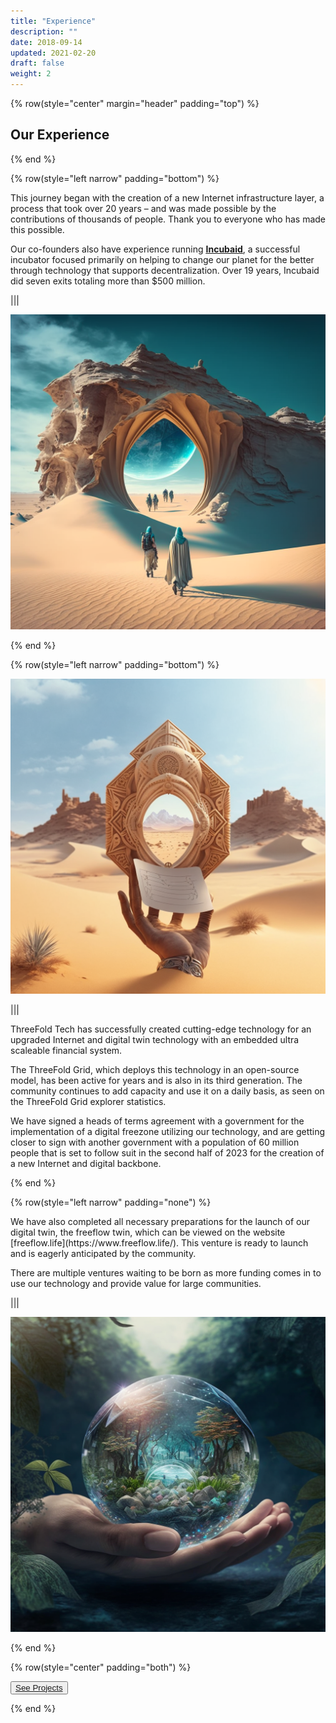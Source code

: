 ```yaml
---
title: "Experience"
description: ""
date: 2018-09-14
updated: 2021-02-20
draft: false
weight: 2
---
```



<div class="container mx-auto">

<!-- section 1 (co-found) -->

{% row(style="center" margin="header" padding="top") %}

## Our Experience

{% end %}

{% row(style="left narrow" padding="bottom") %}

<p>
This journey began with the creation of a new Internet infrastructure layer, a process that took over 20 years – and was made possible by the contributions of thousands of people. Thank you to everyone who has made this possible.

Our co-founders also have experience running <u>[__Incubaid__](https://incubaid.com)</u>, a successful incubator focused primarily on helping to change our planet for the better through technology that supports decentralization. Over 19 years, Incubaid did seven exits totaling more than $500 million.
</p>

|||

![Image](img/1.png#medium#mx-auto)

{% end %}


{% row(style="left narrow" padding="bottom") %}

![Image](img/2.png#medium#mx-auto)

|||

<p>
ThreeFold Tech has successfully created cutting-edge technology for an upgraded Internet and digital twin technology with an embedded ultra scaleable financial system.

The ThreeFold Grid, which deploys this technology in an open-source model, has been active for years and is also in its third generation. The community continues to add capacity and use it on a daily basis, as seen on the ThreeFold Grid explorer statistics.

We have signed a heads of terms agreement with a government for the implementation of a digital freezone utilizing our technology, and are getting closer to sign with another government with a population of 60 million people that is set to follow suit in the second half of 2023 for the creation of a new Internet and digital backbone.
</p>

{% end %}

{% row(style="left narrow" padding="none") %}

<p>
We have also completed all necessary preparations for the launch of our digital twin, the freeflow twin, which can be viewed on the website [freeflow.life](https://www.freeflow.life/). This venture is ready to launch and is eagerly anticipated by the community.

There are multiple ventures waiting to be born as more funding comes in to use our technology and provide value for large communities.
</p>

|||

![Image](img/c.png#medium#mx-auto)

{% end %}

{% row(style="center" padding="both") %}

<button>[See Projects](/projects/)</button>

{% end %}

</div>
